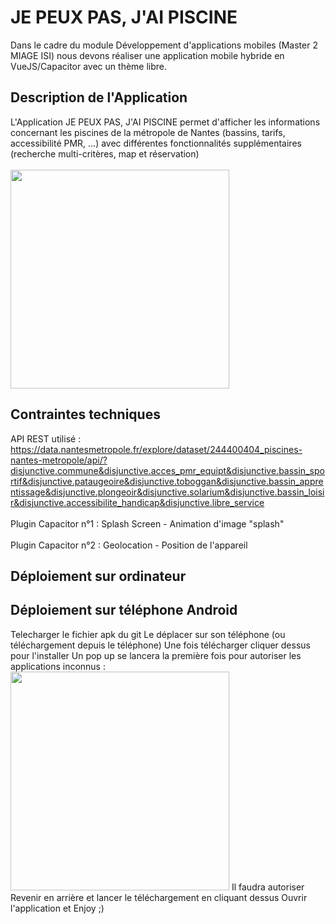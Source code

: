 # JE PEUX PAS, J'AI PISCINE
Dans le cadre du module Développement d'applications mobiles (Master 2 MIAGE ISI) nous devons réaliser une application mobile hybride en VueJS/Capacitor avec un thème libre.
## Description de l'Application
L'Application JE PEUX PAS, J'AI PISCINE permet d'afficher les informations concernant les piscines de la métropole de Nantes (bassins, tarifs, accessibilité PMR, ...) avec différentes fonctionnalités supplémentaires (recherche multi-critères, map et réservation)
<br/>
<br/>
<img src="https://user-images.githubusercontent.com/60882032/146211237-0e9e8248-0b7f-494d-a908-42747d6c74a8.png" width="350"> 
## Contraintes techniques 
API REST utilisé : https://data.nantesmetropole.fr/explore/dataset/244400404_piscines-nantes-metropole/api/?disjunctive.commune&disjunctive.acces_pmr_equipt&disjunctive.bassin_sportif&disjunctive.pataugeoire&disjunctive.toboggan&disjunctive.bassin_apprentissage&disjunctive.plongeoir&disjunctive.solarium&disjunctive.bassin_loisir&disjunctive.accessibilite_handicap&disjunctive.libre_service
<br/>
<br/>
Plugin Capacitor n°1 : Splash Screen - Animation d'image "splash" 
<br/>
<br/>
Plugin Capacitor n°2 : Geolocation - Position de l'appareil  

## Déploiement sur ordinateur

## Déploiement sur téléphone Android
Telecharger le fichier apk du git 
Le déplacer sur son téléphone (ou téléchargement depuis le téléphone)
Une fois télécharger cliquer dessus pour l'installer
    Un pop up se lancera la première fois pour autoriser les applications inconnus : 
    <img src="https://drive.google.com/drive/u/0/my-drive/Screenshot_20220410-150616_Settings.jpg" width="350"> 
    Il faudra autoriser
    Revenir en arrière et lancer le téléchargement en cliquant dessus
Ouvrir l'application et
Enjoy ;)